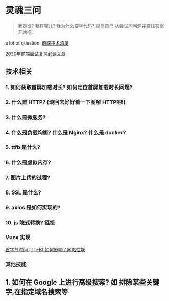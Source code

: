# 灵魂三问

> 我是谁? 我在哪儿? 我为什么要学代码? 提高自己,从尝试问问题并查找答案开始吧.

a lot of question: [前端技术清单](https://juejin.im/post/5bdfb387e51d452c8e0aa902#heading-12)

[2020年前端面试复习必读文章](https://juejin.im/post/5e8b163ff265da47ee3f54a6#heading-9)
## 技术相关

### 1. 如何获取首屏加载时长? 如何定位首屏加载时长问题?

### 2. 什么是 HTTP? (滚回去好好看一下图解 HTTP吧!)

### 3. 什么是微服务?

### 4. 什么是负载均衡? 什么是 Nginx? 什么是 docker?

### 5. ttfb 是什么?

### 6. 什么是虚拟内存?

### 7. 图片上传的过程?

### 8. SSL 是什么?

### 9. axios 是如何实现的?

### 10. js 隐式转换? [链接](https://juejin.im/post/5a7172d9f265da3e3245cbca#heading-2)

### Vuex 实现

[首字节时间 (TTFB) 如何影响了网站性能](https://juejin.im/post/5e392ba6f265da57584d9227)

### 其他技能

## 1. 如何在 Google 上进行高级搜索? 如 排除某些关键字,在指定域名搜索等



